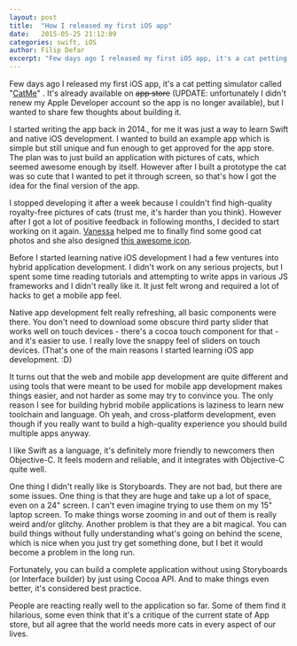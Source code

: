 ```yaml
---
layout: post
title:  "How I released my first iOS app"
date:   2015-05-25 21:12:09
categories: swift, iOS
author: Filip Defar
excerpt: "Few days ago I released my first iOS app, it's a cat petting simulator called CatMe."
---
```


Few days ago I released my first iOS app, it's a cat petting simulator called "[CatMe](https://youtu.be/aa52iHSSqNk)"
. It's already available on ~~app store~~ (UPDATE: unfortunately I didn't renew my Apple Developer account so the app is no longer available), but
I wanted to share few thoughts about building it.

I started writing the app back in 2014., for me it was just a way to learn Swift
and native iOS development. I wanted to build an example app which is simple but still
unique and fun enough to get approved for the app store. The plan was to just
build an application with pictures of cats, which seemed awesome enough by itself.
However after I built a prototype the cat was so cute that I wanted to pet it through
screen, so that's how I got the idea for the final version of the app.

I stopped developing it after a week because I couldn't find high-quality royalty-free
pictures of cats (trust me, it's harder than you think). However after I got a lot of positive
feedback in following months, I decided to start working on it again. [Vanessa](https://www.behance.net/vanessazoyd) helped me to finally find some good cat photos
and she also designed [this awesome icon](https://www.behance.net/gallery/26008671/CatMe-App-Icon).

Before I started learning native iOS development I had a few ventures into hybrid
application development. I didn't work on any serious projects, but I spent some
time reading tutorials and attempting to write apps in various JS frameworks and I
didn't really like it. It just felt wrong and required a lot of hacks to get a mobile
app feel.

Native app development felt really refreshing, all basic components were there.
You don't need to download some obscure third party slider that works well on touch
devices - there's a cocoa touch component for that - and it's easier to use. I really
love the snappy feel of sliders on touch devices. (That's one of the main reasons
I started learning iOS app development. :D)

It turns out that the web and mobile app development are quite different and using
tools that were meant to be used for mobile app development makes things easier, and not
harder as some may try to convince you. The only reason I see for building hybrid mobile applications is laziness to learn new toolchain and language. Oh yeah, and cross-platform
development, even though if you really want to build a high-quality experience you should
build multiple apps anyway.

I like Swift as a language, it's definitely more friendly to newcomers then
Objective-C. It feels modern and reliable, and it integrates with Objective-C quite
well.

One thing I didn't really like is Storyboards. They are not bad, but there are some
issues. One thing is that they are huge and take up a lot of space, even on a 24" screen.
I can't even imagine trying to use them on my 15" laptop screen. To make things worse
zooming in and out of them is really weird and/or glitchy. Another problem is that
they are a bit magical. You can build things without fully understanding what's going
on behind the scene, which is nice when you just try get something done, but I bet
it would become a problem in the long run.

Fortunately, you can build a complete application without using Storyboards (or Interface builder) by just using Cocoa API. And to make things even better, it's considered
best practice.

People are reacting really well to the application so far. Some of them find it
hilarious, some even think that it's a critique of the current state of App store,
but all agree that the world needs more cats in every aspect of our lives.
